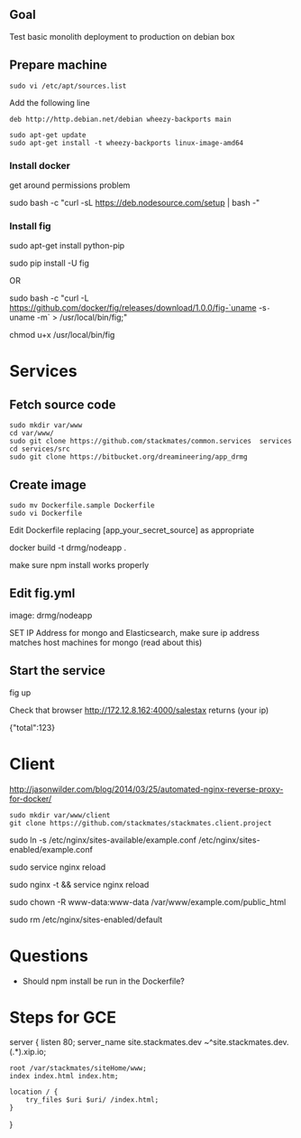 
## Goal

Test basic monolith deployment to production on debian box


## Prepare machine

```
sudo vi /etc/apt/sources.list
```

Add the following line

```
deb http://http.debian.net/debian wheezy-backports main
```

```
sudo apt-get update
sudo apt-get install -t wheezy-backports linux-image-amd64
```


### Install docker

get around permissions problem

sudo bash -c "curl -sL https://deb.nodesource.com/setup | bash -"


### Install fig


sudo apt-get install python-pip

sudo pip install -U fig

OR

sudo bash -c "curl -L https://github.com/docker/fig/releases/download/1.0.0/fig-`uname -s`-`uname -m` > /usr/local/bin/fig;"

chmod u+x /usr/local/bin/fig





# Services

## Fetch source code

```
sudo mkdir var/www
cd var/www/
sudo git clone https://github.com/stackmates/common.services  services
cd services/src
sudo git clone https://bitbucket.org/dreamineering/app_drmg
```

## Create image

```
sudo mv Dockerfile.sample Dockerfile
sudo vi Dockerfile
```

Edit Dockerfile replacing [app_your_secret_source] as appropriate


docker build -t drmg/nodeapp .


make sure npm install works properly



## Edit  fig.yml

image: drmg/nodeapp

SET IP Address for mongo and Elasticsearch, make sure ip address matches host machines for mongo (read about this)




## Start the service

fig up


Check that browser http://172.12.8.162:4000/salestax  returns (your ip)

{"total":123}




# Client

http://jasonwilder.com/blog/2014/03/25/automated-nginx-reverse-proxy-for-docker/

```
sudo mkdir var/www/client
git clone https://github.com/stackmates/stackmates.client.project
```


sudo ln -s /etc/nginx/sites-available/example.conf /etc/nginx/sites-enabled/example.conf

sudo service nginx reload

sudo nginx -t && service nginx reload


sudo chown -R www-data:www-data /var/www/example.com/public_html

sudo rm /etc/nginx/sites-enabled/default

# Questions

* Should npm install be run in the Dockerfile?



# Steps for GCE


server {
    listen 80;
    server_name site.stackmates.dev ~^site.stackmates.dev\.(.*)\.xip\.io;

    root /var/stackmates/siteHome/www;
    index index.html index.htm;

    location / {
        try_files $uri $uri/ /index.html;
    }
}

